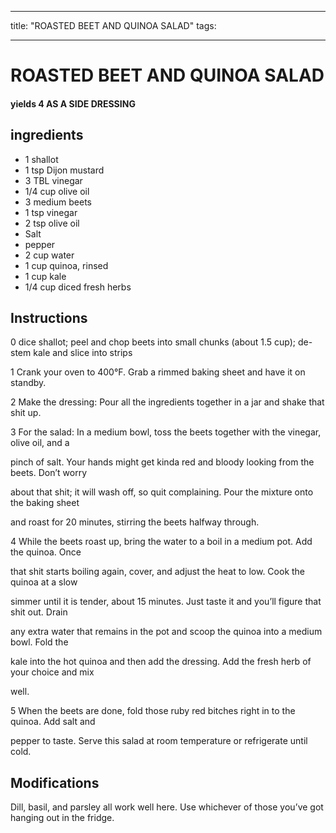 
---
title: "ROASTED BEET AND QUINOA SALAD"
tags:

---
# ROASTED BEET AND QUINOA SALAD



#### yields  4 AS A SIDE DRESSING


## ingredients
* 1 shallot 
* 1 tsp Dijon mustard 
* 3 TBL vinegar 
* 1/4 cup olive oil 
* 3 medium beets 
* 1 tsp vinegar 
* 2 tsp olive oil 
* Salt 
* pepper 
* 2 cup water 
* 1 cup quinoa, rinsed 
* 1 cup kale 
* 1/4 cup diced fresh herbs 



## Instructions
0 dice shallot; peel and chop beets into small chunks (about 1.5 cup); de-stem kale and slice into strips

1 Crank your oven to 400°F. Grab a rimmed baking sheet and have it on standby.

2 Make the dressing: Pour all the ingredients together in a jar and shake that shit up.

3 For the salad: In a medium bowl, toss the beets together with the vinegar, olive oil, and a

pinch of salt. Your hands might get kinda red and bloody looking from the beets. Don’t worry

about that shit; it will wash off, so quit complaining. Pour the mixture onto the baking sheet

and roast for 20 minutes, stirring the beets halfway through.

4 While the beets roast up, bring the water to a boil in a medium pot. Add the quinoa. Once

that shit starts boiling again, cover, and adjust the heat to low. Cook the quinoa at a slow

simmer until it is tender, about 15 minutes. Just taste it and you’ll figure that shit out. Drain

any extra water that remains in the pot and scoop the quinoa into a medium bowl. Fold the

kale into the hot quinoa and then add the dressing. Add the fresh herb of your choice and mix

well.

5 When the beets are done, fold those ruby red bitches right in to the quinoa. Add salt and

pepper to taste. Serve this salad at room temperature or refrigerate until cold.



## Modifications
Dill, basil, and parsley all work well here. Use whichever of those you’ve got hanging out in the fridge.




